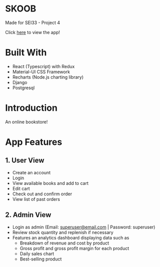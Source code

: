 # SKOOB

Made for SEI33 - Project 4

Click [here](https://skooob.netlify.app) to view the app!

# Built With

- React (Typescript) with Redux
- Material-UI CSS Framework
- Recharts (Node.js charting library)
- Django
- Postgresql

# Introduction

An online bookstore!

# App Features

## 1. User View
- Create an account
- Login
- View available books and add to cart
- Edit cart
- Check out and confirm order
- View list of past orders

## 2. Admin View
- Login as admin (Email: superuser@email.com | Password: superuser)
- Review stock quantity and replenish if necessary
- Features an analytics dashboard displaying data such as 
    - Breakdown of revenue and cost by product
    - Gross profit and gross profit margin for each product
    - Daily sales chart
    - Best-selling product
